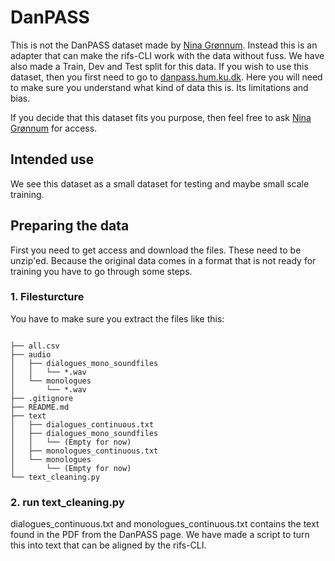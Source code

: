 # DanPASS

This is not the DanPASS dataset made by [Nina
Grønnum](https://danpass.hum.ku.dk/). Instead this is an adapter that can make
the rifs-CLI work with the data without fuss. We have also made a Train, Dev and
Test split for this data. If you wish to use this dataset, then you first need
to go to [danpass.hum.ku.dk](https://danpass.hum.ku.dk/). Here you will need to
make sure you understand what kind of data this is. Its limitations and bias.

If you decide that this dataset fits you purpose, then feel free to ask [Nina
Grønnum](https://danpass.hum.ku.dk/) for access.

## Intended use

We see this dataset as a small dataset for testing and maybe small scale training.

## Preparing the data

First you need to get access and download the files. These need to be unzip'ed.
Because the original data comes in a format that is not ready for training you have to go through some steps.

### 1. Filesturcture

You have to make sure you extract the files like this:

```

├── all.csv                                          
├── audio                                                                                                  
│   ├── dialogues_mono_soundfiles                                                                          
│   │   └── *.wav                                    
│   └── monologues                                   
│       └── *.wav
├── .gitignore                            
├── README.md                                                                                                                                 ├── text                                                                             
│   ├── dialogues_continuous.txt
│   ├── dialogues_mono_soundfiles         
│   │   └── (Empty for now)                                    
│   ├── monologues_continuous.txt
│   └── monologues                                   
│       └── (Empty for now)                                   
└── text_cleaning.py 

```

### 2. run text\_cleaning.py

dialogues\_continuous.txt and monologues\_continuous.txt contains the text
found in the PDF from the DanPASS page. We have made a script to turn this into
text that can be aligned by the rifs-CLI.
